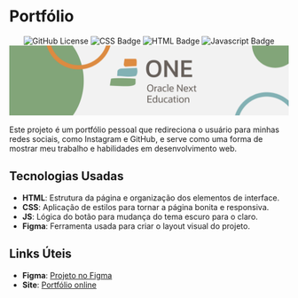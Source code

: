 # Portfólio

<div align="center">
  <img alt="GitHub License" src="https://img.shields.io/github/license/kevenscharttz/jogo-do-amigo-secreto">
  <img src="https://img.shields.io/badge/html5-%23E34F26.svg?style=for-the-badge&logo=html5&logoColor=white" alt="CSS Badge">
  <img src="https://img.shields.io/badge/css3-%231572B6.svg?style=for-the-badge&logo=css3&logoColor=white" alt="HTML Badge">
  <img src=https://img.shields.io/badge/javascript-%23323330.svg?style=for-the-badge&logo=javascript&logoColor=%23F7DF1E) alt="Javascript Badge">
</div>

<img src="./src/assets/banner.png" alt="Banner do portfólio">

Este projeto é um portfólio pessoal que redireciona o usuário para minhas redes sociais, como Instagram e GitHub, e serve como uma forma de mostrar meu trabalho e habilidades em desenvolvimento web.

## Tecnologias Usadas

- **HTML**: Estrutura da página e organização dos elementos de interface.
- **CSS**: Aplicação de estilos para tornar a página bonita e responsiva.
- **JS**: Lógica do botão para mudança do tema escuro para o claro.
- **Figma**: Ferramenta usada para criar o layout visual do projeto.

## Links Úteis

- **Figma**: [Projeto no Figma](https://www.figma.com/design/W1OaEdMsWhwqHccUAK9t41/Curso-3---HTML-e-CSS%3A-cabe%C3%A7alho%2C-footer-e-vari%C3%A1veis-CSS-%5BPortf%C3%B3lio%5D-(Community)?node-id=0-1&t=mTD1FNVhdMkC8Rk4-1)
- **Site**: [Portfólio online](https://kevenscharttz.github.io/Portfolio/)
